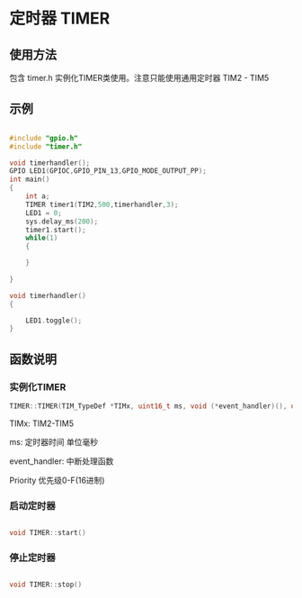 # 定时器 TIMER

## 使用方法

包含 timer.h  实例化TIMER类使用。注意只能使用通用定时器 TIM2 - TIM5


## 示例

```c++

#include "gpio.h"
#include "timer.h"

void timerhandler();
GPIO LED1(GPIOC,GPIO_PIN_13,GPIO_MODE_OUTPUT_PP);
int main()
{
	int a;
    TIMER timer1(TIM2,500,timerhandler,3);
	LED1 = 0;
    sys.delay_ms(200);
	timer1.start();
    while(1)
    {

    }
    
}

void timerhandler()
{

    LED1.toggle();
}

```

## 函数说明

### 实例化TIMER

```c++
TIMER::TIMER(TIM_TypeDef *TIMx, uint16_t ms, void (*event_handler)(), uint8_t Priority)

```
TIMx: TIM2-TIM5


ms: 定时器时间 单位毫秒


event_handler: 中断处理函数


Priority 优先级0-F(16进制)




### 启动定时器

```c++

void TIMER::start()

```

### 停止定时器

```c++

void TIMER::stop()

```